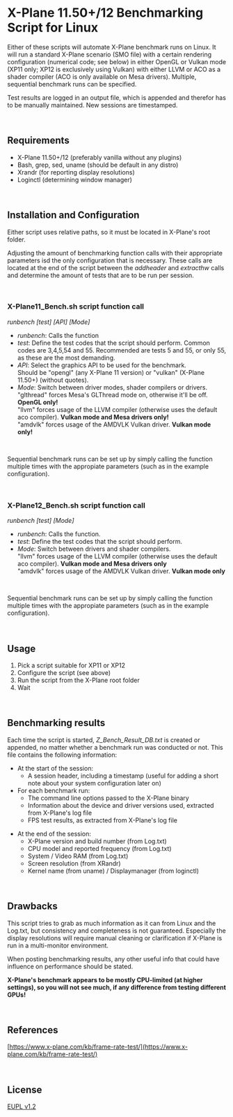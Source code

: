 # X-Plane 11.50+/12 Benchmarking Script for Linux

Either of these scripts will automate X-Plane benchmark runs on Linux. It will run a standard X-Plane scenario (SMO file) with a certain rendering configuration (numerical code; see below) in either OpenGL or Vulkan mode (XP11 only; XP12 is exclusively using Vulkan) with either LLVM or ACO as a shader compiler (ACO is only available on Mesa drivers). Multiple, sequential benchmark runs can be specified.

Test results are logged in an output file, which is appended and therefor has to be manually maintained. New sessions are timestamped.

&nbsp;

## Requirements

- X-Plane 11.50+/12 (preferably vanilla without any plugins)
- Bash, grep, sed, uname (should be default in any distro)
- Xrandr (for reporting display resolutions)
- Loginctl (determining window manager)

&nbsp;

## Installation and Configuration

Either script uses relative paths, so it must be located in X-Plane's root folder.

Adjusting the amount of benchmarking function calls with their appropriate parameters isd the only configuration that is necessary. These calls are located at the end of the script between the *addheader* and *extracthw* calls and determine the amount of tests that are to be run per session.

&nbsp;

### X-Plane11_Bench.sh script function call

*runbench [test] [API] [Mode]*

- *runbench*: Calls the function
- *test*: Define the test codes that the script should perform.
Common codes are 3,4,5,54 and 55. Recommended are tests 5 and 55, or only 55, as these are the most demanding.
- *API*: Select the graphics API to be used for the benchmark.   
Should be "opengl" (any X-Plane 11 version) or "vulkan" (X-Plane 11.50+) (without quotes).
- *Mode*: Switch between driver modes, shader compilers or drivers.   
"glthread" forces Mesa's GLThread mode on, otherwise it'll be off. **OpenGL only!**   
"llvm" forces usage of the LLVM compiler (otherwise uses the default aco compiler). **Vulkan mode and Mesa drivers only!**   
"amdvlk" forces usage of the AMDVLK Vulkan driver. **Vulkan mode only!**

&nbsp;

Sequential benchmark runs can be set up by simply calling the function multiple times with the appropiate parameters (such as in the example configuration).

&nbsp;

### X-Plane12_Bench.sh script function call

*runbench [test] [Mode]*

- *runbench*: Calls the function.
- *test*: Define the test codes that the script should perform.   
- *Mode*: Switch between drivers and shader compilers.   
"llvm" forces usage of the LLVM compiler (otherwise uses the default aco compiler). **Vulkan mode and Mesa drivers only**   
"amdvlk" forces usage of the AMDVLK Vulkan driver. **Vulkan mode only**

&nbsp;

Sequential benchmark runs can be set up by simply calling the function multiple times with the appropiate parameters (such as in the example configuration).

&nbsp;

## Usage

1. Pick a script suitable for XP11 or XP12
2. Configure the script (see above)
3. Run the script from the X-Plane root folder
4. Wait

&nbsp;

## Benchmarking results

Each time the script is started, *Z_Bench_Result_DB.txt* is created or appended, no matter whether a benchmark run was conducted or not.
This file contains the following information:

- At the start of the session:
	- A session header, including a timestamp (useful for adding a short note about your system configuration later on)
- For each benchmark run:
	- The command line options passed to the X-Plane binary
	- Information about the device and driver versions used, extracted from X-Plane's log file
	- FPS test results, as extracted from X-Plane's log file
* At the end of the session:
	- X-Plane version and build number (from Log.txt)
	- CPU model and reported frequency (from Log.txt)
	- System / Video RAM (from Log.txt)
	- Screen resolution (from XRandr)
	- Kernel name (from uname) / Displaymanager (from loginctl)

&nbsp;

## Drawbacks

This script tries to grab as much information as it can from Linux and the Log.txt, but consistency and completeness is not guaranteed. Especially the display resolutions will require manual cleaning or clarification if X-Plane is run in a multi-monitor environment.

When posting benchmarking results, any other useful info that could have influence on performance should be stated.

**X-Plane's benchmark appears to be mostly CPU-limited (at higher settings), so you will not see much, if any difference from testing different GPUs!**

&nbsp;

## References

[https://www.x-plane.com/kb/frame-rate-test/](https://www.x-plane.com/kb/frame-rate-test/) 

&nbsp;

## License

[EUPL v1.2](https://github.com/JT8D-17/x-plane-utility-scripts/blob/master/license.md)
